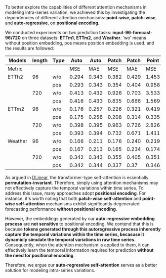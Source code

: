 To better explore the capabilities of different attention mechanisms in modeling intra-series variation, we achieved this by investigating the dependencies of different attention mechanisms: **point-wise**, **patch-wise**, and **auto-regressive**, on **positional encoding**.

We conducted experiments on two prediction tasks: **input-96-forecast-96/720** on three datasets: **ETTm1**, **ETTm2**, and **Weather**.
'wo' means without position embedding, pos means position embedding is used. and the results are followed:

| Models  | length | Type | Auto | Auto | Patch | Patch | Point | Point |
|---------|--------|------|------|------|-------|-------|-------|-------|
| Metric  |        |      | MSE  | MAE  | MSE   | MAE   | MSE   | MAE   |
| ETTh2   | 96     | w/o  | 0.294| 0.343| 0.382 | 0.429 | 1.453 | 1.000 |
|         |        | pos  | 0.293| 0.343| 0.354 | 0.404 | 0.958 | 0.803 |
|         | 720    | w/o  | 0.413| 0.432| 0.926 | 0.703 | 3.533 | 1.625 |
|         |        | pos  | 0.416| 0.433| 0.835 | 0.666 | 1.569 | 0.991 |
| ETTm2   | 96     | w/o  | 0.176| 0.257| 0.226 | 0.321 | 0.419 | 0.511 |
|         |        | pos  | 0.175| 0.256| 0.208 | 0.314 | 0.335 | 0.447 |
|         | 720    | w/o  | 0.398| 0.395| 0.963 | 0.726 | 2.826 | 1.386 |
|         |        | pos  | 0.393| 0.394| 0.732 | 0.671 | 1.411 | 0.996 |
| Weather | 96     | w/o  | 0.166| 0.211| 0.176 | 0.240 | 0.219 | 0.309 |
|         |        | pos  | 0.167| 0.213| 0.165 | 0.234 | 0.174 | 0.26  |
|         | 720    | w/o  | 0.342| 0.343| 0.355 | 0.405 | 0.351 | 0.395 |
|         |        | pos  | 0.342| 0.344| 0.337 | 0.37  | 0.346 | 0.388 |

As argued in [DLinear](https://arxiv.org/pdf/2205.13504.pdf), the transformer-type self-attention is essentially **permutation-invariant**. Therefore, simply using attention mechanisms may not effectively capture the temporal variations within time series. To address this issue, many approaches adopt **positional encoding**. For instance, it's worth noting that both **patch-wise self-attention** and **point-wise self-attention** mechanisms exhibit significantly degenerated forecasting performance **without positional encoding**.

However, the embeddings generated by our **auto-regressive embedding process** are **not sensitive** to positional encoding. We contend that this is because **tokens generated through this autoregressive process inherently capture the temporal variations within the time series, becasuse it dynamicly simulate the temporal variations in raw time series**. Consequently, when the attention mechanism is applied to them, it can effectively learn the temporal information required for prediction **without the need for positional encoding**.

Therefore, we argue our **auto-regressive self-attention** serves as a better solution for modeling intra-series variations.
